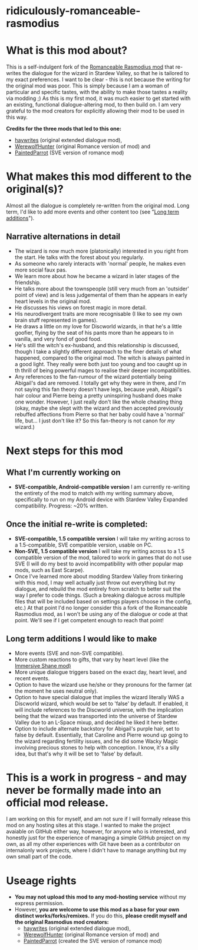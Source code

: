 # ridiculously-romanceable-rasmodius
<h1>What is this mod about?</h1>
<p>This is a self-indulgent fork of the <a href="https://www.nexusmods.com/stardewvalley/mods/3073">Romanceable Rasmodius mod</a> that re-writes the dialogue for the wizard in Stardew Valley, so that he is tailored to my exact preferences.  I want to be clear - this is not because the writing for the original mod was poor. This is simply because I am a woman of particular and specific tastes, with the ability to make those tastes a reality via modding ;) As this is my first mod, it was much easier to get started with an existing, functional dialogue-altering mod, to then build on. I am very grateful to the mod creators for explicitly allowing their mod to be used in this way.</p>
<p><b>Credits for the three mods that led to this one:</b></p>
  <ul>
    <li><a href="https://www.nexusmods.com/stardewvalley/mods/1309">haywrites</a> (original extended dialogue mod),</li>
    <li><a href="https://www.nexusmods.com/stardewvalley/mods/3073">WerewolfHunter</a> (original Romance version of mod) and</li>
    <li><a href="https://www.nexusmods.com/stardewvalley/mods/7000?tab=description">PaintedParrot</a> (SVE version of romance mod)</li>
  </ul>
<h1>What makes this mod different to the original(s)?</h1>
<p>Almost all the dialogue is completely re-written from the original mod. Long term, I'd like to add more events and other content too (see "<a href="#long-term">Long term additions</a>").</p>
<h2>Narrative alternations in detail</h2>
<ul>
    <li>The wizard is now much more (platonically) interested in you right from the start. He talks with the forest about you regularly.</li>
    <li>As someone who rarely interacts with 'normal' people, he makes even more social faux pas.</li>
    <li>We learn more about how he became a wizard in later stages of the friendship.</li>
    <li>He talks more about the townspeople (still very much from an 'outsider' point of view) and is less judgemental of them than he appears in early heart levels in the original mod.</li>
    <li> He discusses his views on forest magic in more detail.</li>
    <li>His neurodivergent traits are more recognisable (I like to see my own brain stuff represented in games).</li>
    <li>He draws a little on my love for Discworld wizards, in that he's a little goofier, flying by the seat of his pants more than he appears to in vanilla, and very fond of good food.</li>
    <li>He's still the witch's ex-husband, and this relationship is discussed, though I take a slightly different approach to the finer details of what happened, compared to the original mod. The witch is always painted in a good light. They really were both just too young and too caught up in th thrill of being powerful mages to realise their deeper incompatibilities.</li>
    <li>Any references to the fan-rumour of the wizard potentially being Abigail's dad are removed. I totally get why they were in there, and I'm not saying this fan theory doesn't have legs, because yeah, Abigail's hair colour and Pierre being a pretty uninspiring husband does make one wonder. However, I just really don't like the whole cheating thing (okay, maybe she slept with the wizard and then accepted previously rebuffed affections from Pierre so that her baby could have a 'normal' life, but... I just don't like it? So this fan-theory is not canon for <i>my</i> wizard.)</li>
</ul>

<h1>Next steps for this mod</h1>
<h2>What I'm currently working on</h2>
<ul>
  <li><b>SVE-compatible, Android-compatible version</b> I am currently re-writing the entirety of the mod to match with my writing summary above, specifically to run on my Android device with Stardew Valley Expanded compatibility. Progress: ~20% written.</li>
</ul>
<h2>Once the initial re-write is completed:</h2>
<ul>
  <li><b>SVE-compatible, 1.5 compatible version</b> I will take my writing across to a 1.5-compatible, SVE compatible version, usable on PC.</li>
  <li><b>Non-SVE, 1.5 compatible version</b> I will take my writing across to a 1.5 compatible version of the mod, tailored to work in games that do not use SVE (I will do my best to avoid incompatibility with other popular map mods, such as East Scarpe).</li>
  <li>Once I've learned more about modding Stardew Valley from tinkering with this mod, I may well actually just throw out everything but my dialogue, and rebuild the mod entirely from scratch to better suit the way I prefer to code things. (Such a breaking dialogue across multiple files that will be included based on settings players choose in the config, etc.) At that point I'd no longer consider this a fork of the Romanceable Rasmodius mod, as I won't be using any of the dialogue or code at that point. We'll see if I get competent enough to reach that point!</li>
</ul>
<h2 name="long-term">Long term additions I would like to make</h2>
<ul>
  <li>More events (SVE and non-SVE compatible).</li>
  <li>More custom reactions to gifts, that vary by heart level (like the <a href="https://www.moddrop.com/stardew-valley/mods/487802-immersive-characters-shane">Immersive Shane mod)</a></li>
  <li>More unique dialogue triggers based on the exact day, heart level, and recent events.</li>
  <li>Option to have the wizard use he/she or they pronouns for the farmer (at the moment he uses neutral only).</li>
  <li>Option to have special dialogue that implies the wizard literally WAS a Discworld wizard, which would be set to 'false' by default. If enabled, it will include references to the Discworld universe, with the implication being that the wizard was transported into the universe of Stardew Valley due to an L-Space mixup, and decided he liked it here better.</li>
  <li>Option to include alternate backstory for Abigail's purple hair, set to false by default. Essentially, that Caroline and Pierre wound up going to the wizard regarding fertility issues, and he did some Wacky Magic involving precious stones to help with conception. I know, it's a silly idea, but that's why it will be set to 'false' by default.</li>
</ul>
<h1>This is a work in progress - and may never be formally made into an official mod release.</h1>
<p>I am working on this for myself, and am not sure if I will formally release this mod on any hosting sites at this stage. I wanted to make the project avaiable on GitHub either way, however, for anyone who is interested, and honestly just for the experience of managing a simple GitHub project on my own, as all my other experiences with Git have been as a contributor on internalonly work projects, where I didn't have to manage anything but my own small part of the code.</p>

<h1>Useage rights</h1>
<ul>
  <li><b>You may not upload this mod to any mod-hosting service</b> without my express permission.</b></li>
  <li>However, <b>you are welcome to use this mod as a base for your own distinct works/forks/remixes.</b> If you do this, <b>please credit myself and the original Rasmodius mod creators:</b> 
  <ul>
    <li><a href="https://www.nexusmods.com/stardewvalley/mods/1309">haywrites</a> (original extended dialogue mod),</li>
    <li> <a href="https://www.nexusmods.com/stardewvalley/mods/3073">WerewolfHunter</a> (original Romance version of mod) and</li>
    <li> <a href="https://www.nexusmods.com/stardewvalley/mods/7000?tab=description">PaintedParrot</a> (created the SVE version of romance mod)</li>
  </ul>
</ul>
